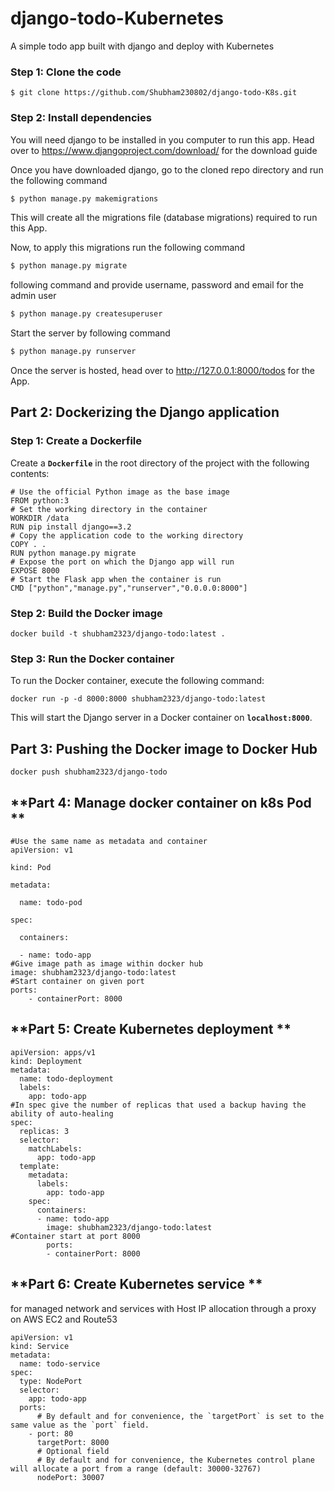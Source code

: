# django-todo-Kubernetes
A simple todo app built with django and deploy with Kubernetes

### **Step 1: Clone the code**
```
$ git clone https://github.com/Shubham230802/django-todo-K8s.git
```
### **Step 2: Install dependencies**
You will need django to be installed in you computer to run this app. Head over to https://www.djangoproject.com/download/ for the download guide

Once you have downloaded django, go to the cloned repo directory and run the following command

```bash
$ python manage.py makemigrations
```

This will create all the migrations file (database migrations) required to run this App.

Now, to apply this migrations run the following command
```bash
$ python manage.py migrate
```
following command and provide username, password and email for the admin user
```bash
$ python manage.py createsuperuser
```
 Start the server by following command

```bash
$ python manage.py runserver
```

Once the server is hosted, head over to http://127.0.0.1:8000/todos for the App.

## **Part 2: Dockerizing the Django application**

### **Step 1: Create a Dockerfile**
Create a **`Dockerfile`** in the root directory of the project with the following contents:

```
# Use the official Python image as the base image
FROM python:3
# Set the working directory in the container
WORKDIR /data
RUN pip install django==3.2
# Copy the application code to the working directory
COPY . .
RUN python manage.py migrate
# Expose the port on which the Django app will run
EXPOSE 8000
# Start the Flask app when the container is run
CMD ["python","manage.py","runserver","0.0.0.0:8000"]
```
### **Step 2: Build the Docker image**
```
docker build -t shubham2323/django-todo:latest .
```

### **Step 3: Run the Docker container**

To run the Docker container, execute the following command:

```
docker run -p -d 8000:8000 shubham2323/django-todo:latest
```
This will start the Django server in a Docker container on **`localhost:8000`**.

## **Part 3: Pushing the Docker image to Docker Hub**
```
docker push shubham2323/django-todo
```
## **Part 4: Manage docker container on k8s Pod **
```
#Use the same name as metadata and container
apiVersion: v1

kind: Pod

metadata:

  name: todo-pod

spec:

  containers:

  - name: todo-app
#Give image path as image within docker hub
image: shubham2323/django-todo:latest
#Start container on given port
ports:
    - containerPort: 8000
```
## **Part 5: Create Kubernetes deployment **
```
apiVersion: apps/v1
kind: Deployment
metadata:
  name: todo-deployment
  labels:
    app: todo-app
#In spec give the number of replicas that used a backup having the ability of auto-healing
spec:
  replicas: 3
  selector:
    matchLabels:
      app: todo-app
  template:
    metadata:
      labels:
        app: todo-app
    spec:
      containers:
      - name: todo-app
        image: shubham2323/django-todo:latest
#Container start at port 8000
        ports:
        - containerPort: 8000
```

## **Part 6: Create Kubernetes service **
for managed network and services with Host IP allocation through a proxy on AWS EC2 and Route53
```
apiVersion: v1
kind: Service
metadata:
  name: todo-service
spec:
  type: NodePort
  selector:
    app: todo-app
  ports:
      # By default and for convenience, the `targetPort` is set to the same value as the `port` field.
    - port: 80
      targetPort: 8000
      # Optional field
      # By default and for convenience, the Kubernetes control plane will allocate a port from a range (default: 30000-32767)
      nodePort: 30007
```

